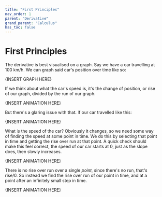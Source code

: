 ```yaml
---
title: "First Principles"
nav_order: 1
parent: "Derivative"
grand_parent: "Calculus"
has_toc: false
---
```


# First Principles

The derivative is best visualised on a graph.
Say we have a car travelling at 100 km/h.
We can graph said car's position over time like so:

{INSERT GRAPH HERE}

If we think about what the car's speed is, it's the change of position, or rise of our graph, divided by the run of our graph.

{INSERT ANIMATION HERE}

But there's a glaring issue with that. If our car travelled like this:

{INSERT ANIMATION HERE}

What is the speed of the car? Obviously it changes, so we need some way of finding the speed at some point in time.
We do this by selecting that point in time and getting the rise over run at that point.
A quick check should make this feel correct, the speed of our car starts at 0, just as the slope does, then slowly increases.

{INSERT ANIMATION HERE}

There is no rise over run over a single *point*, since there's no run, that's rise/0.
So instead we find the rise over run of our point in time, and at a point after an infinitely small step in time.

{INSERT ANIMATION HERE}
